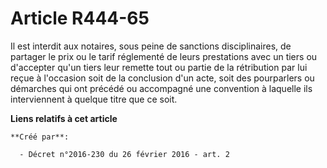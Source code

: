 # Article R444-65

Il est interdit aux notaires, sous peine de sanctions disciplinaires, de partager le prix ou le tarif réglementé de leurs
prestations avec un tiers ou d'accepter qu'un tiers leur remette tout ou partie de la rétribution par lui reçue à l'occasion
soit de la conclusion d'un acte, soit des pourparlers ou démarches qui ont précédé ou accompagné une convention à laquelle
ils interviennent à quelque titre que ce soit.

**Liens relatifs à cet article**

	**Créé par**:

	  - Décret n°2016-230 du 26 février 2016 - art. 2
